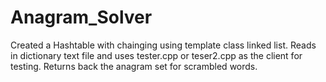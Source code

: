 # Anagram_Solver
Created a Hashtable with chainging using template class linked list. Reads in dictionary text file and uses tester.cpp or teser2.cpp as the client for testing. Returns back the anagram set for scrambled words.
